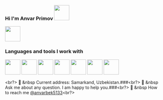 ### Hi I'm Anvar Primov <img src = "https://media0.giphy.com/media/gM5qFksULw54NMWyry/giphy.gif?cid=ecf05e47yc038ldwnzo27qv5fsak36usf7tr2il5vc54qwfc&rid=giphy.gif&ct=s" width = 50px> <br/>
<a href = "https://www.t.me/anvar_primov"> <img src = "https://w7.pngwing.com/pngs/723/481/png-transparent-telegram-computer-icons-logo-instant-messaging-logo-telegram-blue-angle-triangle.png" width = 50px></a>
<br/>
### Languages and tools I work with
<code><img src = "https://encrypted-tbn0.gstatic.com/images?q=tbn:ANd9GcT_7KYaBxBtV4RNN48VVlcHLvyHauT0MzyMuQ&usqp=CAU" width = 50px></code>
<code><img src = "https://encrypted-tbn0.gstatic.com/images?q=tbn:ANd9GcQGiyhoob3jaWyC3fqSgNekqGObFj3-qupYhg&usqp=CAU" width = 50px></code>
<code><img src = "https://encrypted-tbn0.gstatic.com/images?q=tbn:ANd9GcSvk8vMn41bIamG741dvPM0N9OSumPyM3YoIg&usqp=CAU" width = 50px></code>
<code><img src = "https://encrypted-tbn0.gstatic.com/images?q=tbn:ANd9GcQG8a5JBp7fItY4adAXbFHqfD2NIRb2dAt-uA&usqp=CAU" width = 50px></code>
<code><img src = "https://encrypted-tbn0.gstatic.com/images?q=tbn:ANd9GcTOIQGmNgoOunfnV1PVBlQR5PHnpEU1m7MNHw&usqp=CAU" width = 50px></code>
<code><img src = "https://encrypted-tbn0.gstatic.com/images?q=tbn:ANd9GcR2rgJVKyhNLvVNwP4CML0h6GBW70HWK8446w&usqp=CAU" width = 50px></code>
<code><img src = "https://encrypted-tbn0.gstatic.com/images?q=tbn:ANd9GcSg0lPzYbICQVHN5kUK9g0HG7RpvdMe93Wc9Q&usqp=CAU" width = 50px></code>

<br?>
📍 &nbsp Current address: Samarkand, Uzbekistan.###<br?>
🧾 &nbsp Ask me about any question. I am happy to help you.###<br?>
📲 &nbsp How to reach me [@anvarbek5133](https://www.instagram.com/anvarbek5133)<br?>
